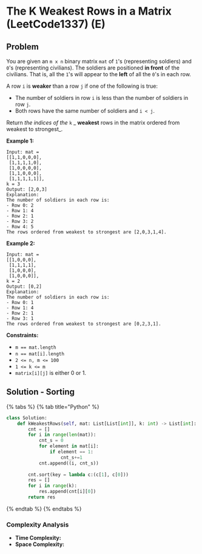 # The K Weakest Rows in a Matrix (LeetCode1337) (E)

## Problem

You are given an `m x n` binary matrix `mat` of `1`'s (representing soldiers) and `0`'s (representing civilians). The soldiers are positioned **in front** of the civilians. That is, all the `1`'s will appear to the **left** of all the `0`'s in each row.

A row `i` is **weaker** than a row `j` if one of the following is true:

* The number of soldiers in row `i` is less than the number of soldiers in row `j`.
* Both rows have the same number of soldiers and `i < j`.

Return _the indices of the_ `k` _ **weakest** rows in the matrix ordered from weakest to strongest_.

**Example 1:**

```
Input: mat = 
[[1,1,0,0,0],
 [1,1,1,1,0],
 [1,0,0,0,0],
 [1,1,0,0,0],
 [1,1,1,1,1]], 
k = 3
Output: [2,0,3]
Explanation: 
The number of soldiers in each row is: 
- Row 0: 2 
- Row 1: 4 
- Row 2: 1 
- Row 3: 2 
- Row 4: 5 
The rows ordered from weakest to strongest are [2,0,3,1,4].
```

**Example 2:**

```
Input: mat = 
[[1,0,0,0],
 [1,1,1,1],
 [1,0,0,0],
 [1,0,0,0]], 
k = 2
Output: [0,2]
Explanation: 
The number of soldiers in each row is: 
- Row 0: 1 
- Row 1: 4 
- Row 2: 1 
- Row 3: 1 
The rows ordered from weakest to strongest are [0,2,3,1].
```

**Constraints:**

* `m == mat.length`
* `n == mat[i].length`
* `2 <= n, m <= 100`
* `1 <= k <= m`
* `matrix[i][j]` is either 0 or 1.

## Solution - Sorting

{% tabs %}
{% tab title="Python" %}
```python
class Solution:
    def kWeakestRows(self, mat: List[List[int]], k: int) -> List[int]:
        cnt = []
        for i in range(len(mat)):
            cnt_s = 0
            for element in mat[i]:
                if element == 1:
                    cnt_s+=1
            cnt.append((i, cnt_s))
        
        cnt.sort(key = lambda c:(c[1], c[0]))
        res = []
        for i in range(k):
            res.append(cnt[i][0])
        return res
```
{% endtab %}
{% endtabs %}

### Complexity Analysis

* **Time Complexity:**
* **Space Complexity:**
